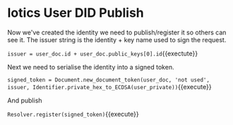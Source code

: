 # Iotics User DID Publish

Now we've created the identity we need to publish/register it so others can see it.  The issuer string is the identity + key name used to sign the request.

`issuer = user_doc.id + user_doc.public_keys[0].id`{{exectute}}

Next we need to serialise the identity into a signed token.

`signed_token = Document.new_document_token(user_doc, 'not used', issuer, Identifier.private_hex_to_ECDSA(user_private))`{{execute}}

And publish

`Resolver.register(signed_token)`{{execute}}
